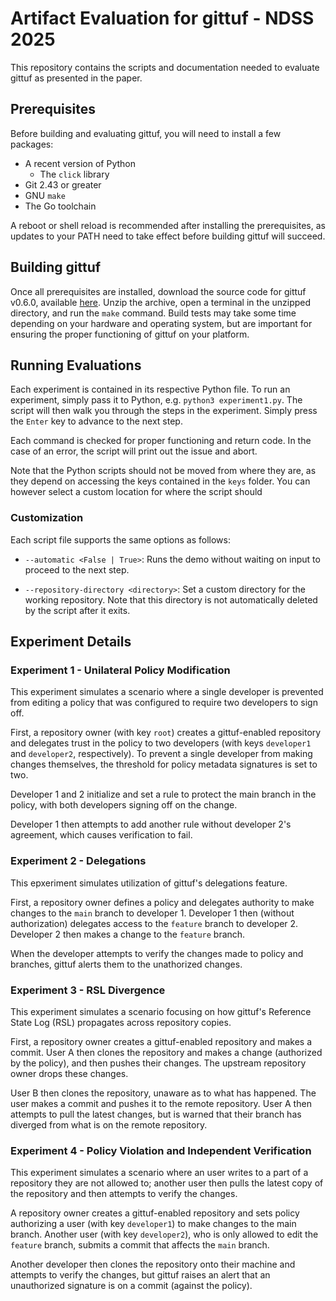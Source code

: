 # Artifact Evaluation for gittuf - NDSS 2025

This repository contains the scripts and documentation needed to evaluate gittuf
as presented in the paper.

## Prerequisites

Before building and evaluating gittuf, you will need to install a few packages:

- A recent version of Python
  - The `click` library
- Git 2.43 or greater
- GNU `make`
- The Go toolchain

A reboot or shell reload is recommended after installing the prerequisites, as
updates to your PATH need to take effect before building gittuf will succeed.

## Building gittuf

Once all prerequisites are installed, download the source code for gittuf
v0.6.0, available
[here](https://github.com/gittuf/gittuf/archive/refs/tags/v0.6.0.zip). Unzip the
archive, open a terminal in the unzipped directory, and run the `make` command.
Build tests may take some time depending on your hardware and operating system,
but are important for ensuring the proper functioning of gittuf on your
platform.

## Running Evaluations

Each experiment is contained in its respective Python file. To run an
experiment, simply pass it to Python, e.g. `python3 experiment1.py`. The script
will then walk you through the steps in the experiment. Simply press the `Enter`
key to advance to the next step.

Each command is checked for proper functioning and return code. In the case of
an error, the script will print out the issue and abort.

Note that the Python scripts should not be moved from where they are, as they
depend on accessing the keys contained in the `keys` folder. You can however
select a custom location for where the script should 

### Customization

Each script file supports the same options as follows:

- `--automatic <False | True>`: Runs the demo without waiting on input to
  proceed to the next
  step.

- `--repository-directory <directory>`: Set a custom directory for the working
  repository. Note that this directory is not automatically deleted by the
  script after it exits.

## Experiment Details

### Experiment 1 - Unilateral Policy Modification

This experiment simulates a scenario where a single developer is prevented from
editing a policy that was configured to require two developers to sign off.

First, a repository owner (with key `root`) creates a gittuf-enabled repository
and delegates trust in the policy to two developers (with keys `developer1` and
`developer2`, respectively). To prevent a single developer from making changes
themselves, the threshold for policy metadata signatures is set to two.

Developer 1 and 2 initialize and set a rule to protect the main branch in the
policy, with both developers signing off on the change.

Developer 1 then attempts to add another rule without developer 2's agreement,
which causes verification to fail.

### Experiment 2 - Delegations

This epxeriment simulates utilization of gittuf's delegations feature.

First, a repository owner defines a policy and delegates authority to make
changes to the `main` branch to developer 1. Developer 1 then (without
authorization) delegates access to the `feature` branch to developer 2.
Developer 2 then makes a change to the `feature` branch.

When the developer attempts to verify the changes made to policy and branches,
gittuf alerts them to the unathorized changes.

### Experiment 3 - RSL Divergence

This experiment simulates a scenario focusing on how gittuf's Reference State
Log (RSL) propagates across repository copies.

First, a repository owner creates a gittuf-enabled repository and makes a
commit. User A then clones the repository and makes a change (authorized by the
policy), and then pushes their changes. The upstream repository owner drops
these changes.

User B then clones the repository, unaware as to what has happened. The user
makes a commit and pushes it to the remote repository. User A then attempts to
pull the latest changes, but is warned that their branch has diverged from what
is on the remote repository.

### Experiment 4 - Policy Violation and Independent Verification

This experiment simulates a scenario where an user writes to a part of a
repository they are not allowed to; another user then pulls the latest copy of
the repository and then attempts to verify the changes.

A repository owner creates a gittuf-enabled repository and sets policy
authorizing a user (with key `developer1`) to make changes to the main branch.
Another user (with key `developer2`), who is only allowed to edit the `feature`
branch, submits a commit that affects the `main` branch.

Another developer then clones the repository onto their machine and attempts to
verify the changes, but gittuf raises an alert that an unauthorized signature is
on a commit (against the policy).
